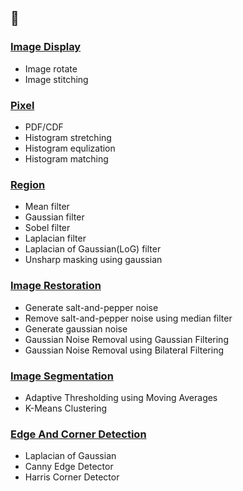 ## 📖

### [Image Display](https://github.com/Jo-Yewon/OSP2020/tree/master/OSP2020/lec02_Display)

- Image rotate
- Image stitching

### [Pixel](https://github.com/Jo-Yewon/OSP2020/tree/master/OSP2020/lec03_Pixel)
- PDF/CDF
- Histogram stretching
- Histogram equlization
- Histogram matching

### [Region](https://github.com/Jo-Yewon/OSP2020/tree/master/OSP2020/lec04_Region)
- Mean filter
- Gaussian filter
- Sobel filter
- Laplacian filter
- Laplacian of Gaussian(LoG) filter
- Unsharp masking using gaussian

### [Image Restoration](https://github.com/Jo-Yewon/OSP2020/tree/master/OSP2020/lec05_%20Image%20Restoration)
- Generate salt-and-pepper noise
- Remove salt-and-pepper noise using median filter
- Generate gaussian noise
- Gaussian Noise Removal using Gaussian Filtering
- Gaussian Noise Removal using Bilateral Filtering

### [Image Segmentation](https://github.com/Jo-Yewon/OSP2020/tree/master/OSP2020/lec06_Image%20Segmentation)
- Adaptive Thresholding using Moving Averages
- K-Means Clustering

### [Edge And Corner Detection](https://github.com/Jo-Yewon/OSP2020/tree/master/OSP2020/lec07_Edge%20And%20Corner%20Detection)
- Laplacian of Gaussian
- Canny Edge Detector
- Harris Corner Detector
